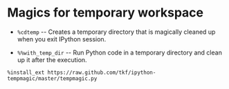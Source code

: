 # Magics for temporary workspace

- `%cdtemp` -- Creates a temporary directory that is magically cleaned up
  when you exit IPython session.

- `%%with_temp_dir` -- Run Python code in a temporary directory and
  clean up it after the execution.

```text
%install_ext https://raw.github.com/tkf/ipython-tempmagic/master/tempmagic.py
```
